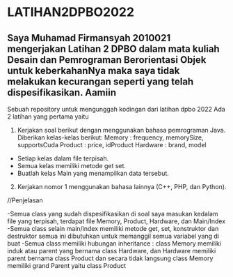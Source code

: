 # LATIHAN2DPBO2022

## Saya Muhamad Firmansyah 2010021 mengerjakan Latihan 2 DPBO dalam mata kuliah Desain dan Pemrograman Berorientasi Objek untuk keberkahanNya maka saya tidak melakukan kecurangan seperti yang telah dispesifikasikan. Aamiin

Sebuah repository untuk mengunggah kodingan dari latihan dpbo 2022
Ada 2 latihan yang pertama yaitu 

1. Kerjakan soal berikut dengan menggunakan bahasa pemrograman Java.
Diberikan kelas-kelas berikut:
Memory : frequency, memorySize, supportsCuda
Product : price, idProduct
Hardware : brand, model
 - Setiap kelas dalam file terpisah.
 - Semua kelas memiliki metode get set.
 - Buatlah kelas Main yang menampilkan data tersebut.
2. Kerjakan nomor 1 menggunakan bahasa lainnya (C++, PHP, dan
Python).
 
//Penjelasan 

-Semua class yang sudah dispesifikasikan di soal saya masukan kedalam file yang terpisah, terdapat file Memory, Product, Hardware, dan Main/Index
-Semua class selain main/index memiliki metode get, set, konstruktor dan destruktor semua ini dibutuhkan untuk memanggil semua variabel yang di buat
-Semua class memiliki hubungan inheritance : class Memory memiliki induk atau parent yang bernama class Hardware, dan Hardware memiliki parent bernama class Product 
 dan secara tidak langsung class Memory memiliki grand Parent yaitu class Product

